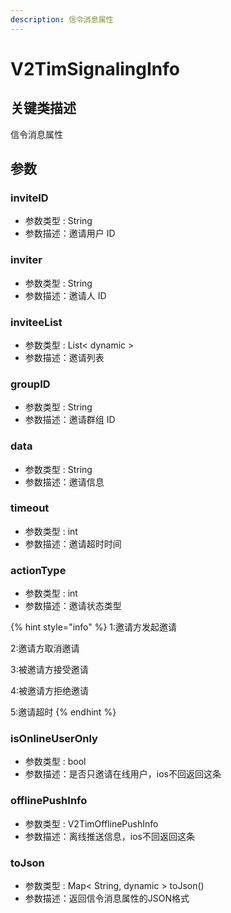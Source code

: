 ```yaml
---
description: 信令消息属性
---
```


# V2TimSignalingInfo

## 关键类描述

信令消息属性

## 参数

### inviteID

* 参数类型 : String
* 参数描述：邀请用户 ID

### inviter

* 参数类型 : String
* 参数描述：邀请人 ID

### inviteeList

* 参数类型 : List< dynamic >
* 参数描述：邀请列表

### groupID

* 参数类型 : String
* 参数描述：邀请群组 ID

### data

* 参数类型 : String
* 参数描述：邀请信息

### timeout

* 参数类型 : int
* 参数描述：邀请超时时间

### actionType

* 参数类型 : int
* 参数描述：邀请状态类型

{% hint style="info" %}
1:邀请方发起邀请

2:邀请方取消邀请

3:被邀请方接受邀请

4:被邀请方拒绝邀请

5:邀请超时
{% endhint %}

### isOnlineUserOnly

* 参数类型 : bool
* 参数描述：是否只邀请在线用户，ios不回返回这条

### offlinePushInfo

* 参数类型 : V2TimOfflinePushInfo
* 参数描述：离线推送信息，ios不回返回这条

### toJson

* 参数类型 : Map< String, dynamic > toJson()
* 参数描述：返回信令消息属性的JSON格式
